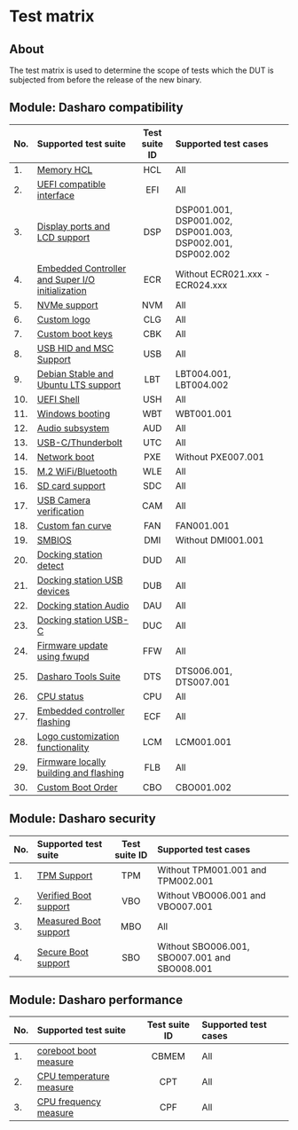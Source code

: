 # Test matrix

## About

The test matrix is used to determine the scope of tests which the DUT is
subjected from before the release of the new binary.

## Module: Dasharo compatibility

| No.  | Supported test suite                              | Test suite ID | Supported test cases                 |
|:-----|:--------------------------------------------------|:-------------:|:-------------------------------------|
| 1.   | [Memory HCL][HCL]                                 | HCL           | All                                  |
| 2.   | [UEFI compatible interface][EFI]                  | EFI           | All                                  |
| 3.   | [Display ports and LCD support][DSP]              | DSP           | DSP001.001, DSP001.002, DSP001.003, DSP002.001, DSP002.002 |
| 4.   | [Embedded Controller and Super I/O initialization][ECR] | ECR     | Without ECR021.xxx - ECR024.xxx      |
| 5.   | [NVMe support][NVM]                               | NVM           | All                                  |
| 6.   | [Custom logo][CLG]                                | CLG           | All                                  |
| 7.   | [Custom boot keys][CBK]                           | CBK           | All                                  |
| 8.   | [USB HID and MSC Support][HID]                    | USB           | All                                  |
| 9.   | [Debian Stable and Ubuntu LTS support][LBT]       | LBT           | LBT004.001, LBT004.002               |
| 10.  | [UEFI Shell][USH]                                 | USH           | All                                  |
| 11.  | [Windows booting][WBT]                            | WBT           | WBT001.001                           |
| 12.  | [Audio subsystem][AUD]                            | AUD           | All                                  |
| 13.  | [USB-C/Thunderbolt][UTC]                          | UTC           | All                                  |
| 14.  | [Network boot][PXE]                               | PXE           | Without PXE007.001                   |
| 15.  | [M.2 WiFi/Bluetooth][WLE]                         | WLE           | All                                  |
| 16.  | [SD card support][SDC]                            | SDC           | All                                  |
| 17.  | [USB Camera verification][CAM]                    | CAM           | All                                  |
| 18.  | [Custom fan curve][FAN]                           | FAN           | FAN001.001                           |
| 19.  | [SMBIOS][DMI]                                     | DMI           | Without DMI001.001                   |
| 20.  | [Docking station detect][DUD]                     | DUD           | All                                  |
| 21.  | [Docking station USB devices][DUB]                | DUB           | All                                  |
| 22.  | [Docking station Audio][DAU]                      | DAU           | All                                  |
| 23.  | [Docking station USB-C][DUC]                      | DUC           | All                                  |
| 24.  | [Firmware update using fwupd][FFW]                | FFW           | All                                  |
| 25.  | [Dasharo Tools Suite][DTS]                        | DTS           | DTS006.001, DTS007.001               |
| 26.  | [CPU status][CPU]                                 | CPU           | All                                  |
| 27.  | [Embedded controller flashing][ECF]               | ECF           | All                                  |
| 28.  | [Logo customization functionality][LCM]           | LCM           | LCM001.001                           |
| 29.  | [Firmware locally building and flashing][FLB]     | FLB           | All                                  |
| 30.  | [Custom Boot Order][CBO]                          | CBO           | CBO001.002                           |

[HCL]: ../../unified-test-documentation/dasharo-compatibility/301-memory-hcl.md
[EFI]: ../../unified-test-documentation/dasharo-compatibility/30M-uefi-compatible-interface.md
[DSP]: ../../unified-test-documentation/dasharo-compatibility/31E-display-ports-and-lcd.md
[ECR]: ../../unified-test-documentation/dasharo-compatibility/31G-ec-and-superio.md
[NVM]: ../../unified-test-documentation/dasharo-compatibility/312-nvme-support.md
[CLG]: ../../unified-test-documentation/dasharo-compatibility/304-custom-logo.md
[CBK]: ../../unified-test-documentation/dasharo-compatibility/303-custom-boot-menu-key.md
[HID]: ../../unified-test-documentation/dasharo-compatibility/306-usb-hid-and-msc-support.md
[LBT]: ../../unified-test-documentation/dasharo-compatibility/308-debian-stable-and-ubuntu-lts-support.md
[USH]: ../../unified-test-documentation/dasharo-compatibility/30P-uefi-shell.md
[WBT]: ../../unified-test-documentation/dasharo-compatibility/31A-windows-booting.md
[AUD]: ../../unified-test-documentation/dasharo-compatibility/31F-audio-subsystem.md
[UTC]: ../../unified-test-documentation/dasharo-compatibility/31H-usb-type-c.md
[PXE]: ../../unified-test-documentation/dasharo-compatibility/315-network-boot.md
[WLE]: ../../unified-test-documentation/dasharo-compatibility/318-m2-wifi-bluetooth.md
[SDC]: ../../unified-test-documentation/dasharo-compatibility/316-sdcard-reader.md
[CAM]: ../../unified-test-documentation/dasharo-compatibility/317-usb-camera.md
[NVI]: ../../unified-test-documentation/dasharo-compatibility/319-nvidia-graphics.md
[FAN]: ../../unified-test-documentation/dasharo-compatibility/S30-fan-control.md
[DMI]: ../../unified-test-documentation/dasharo-compatibility/31L-smbios.md
[DUD]: ../../unified-test-documentation/dasharo-compatibility/323-docking-station-detect.md
[DUB]: ../../unified-test-documentation/dasharo-compatibility/324-docking-station-usb-devices.md
[DAU]: ../../unified-test-documentation/dasharo-compatibility/322-docking-station-audio.md
[DUC]: ../../unified-test-documentation/dasharo-compatibility/321-docking-station-usb-c.md
[FFW]: ../../unified-test-documentation/dasharo-compatibility/320-fwupd-firmware-update.md
[DTS]: ../../unified-test-documentation/dasharo-compatibility/326-dasharo-tools-suite.md
[CPU]: ../../unified-test-documentation/dasharo-compatibility/31T-cpu-status.md
[ECF]: ../../unified-test-documentation/dasharo-compatibility/327-embedded_controller_flashing.md
[FLB]: ../../unified-test-documentation/dasharo-compatibility/326b-firmware-building-locally.md
[LCM]: ../../unified-test-documentation/dasharo-compatibility/328-logo-customization-functionality.md
[CBO]: ../../unified-test-documentation/dasharo-compatibility/325-custom-boot-order.md

## Module: Dasharo security

| No.  | Supported test suite                       | Test suite ID | Supported test cases                 |
|:-----|:-------------------------------------------|:-------------:|:-------------------------------------|
| 1.   | [TPM Support][TPM]                         | TPM           | Without TPM001.001 and TPM002.001    |
| 2.   | [Verified Boot support][VBO]               | VBO           | Without VBO006.001 and VBO007.001    |
| 3.   | [Measured Boot support][MBO]               | MBO           | All                                  |
| 4.   | [Secure Boot support][SBO]                 | SBO           | Without SBO006.001, SBO007.001 and SBO008.001 |

[TPM]: ../../unified-test-documentation/dasharo-security/200-tpm-support.md
[VBO]: ../../unified-test-documentation/dasharo-security/201-verified-boot.md
[MBO]: ../../unified-test-documentation/dasharo-security/203-measured-boot.md
[SBO]: ../../unified-test-documentation/dasharo-security/206-secure-boot.md

## Module: Dasharo performance

| No.  | Supported test suite                              | Test suite ID | Supported test cases                 |
|:-----|:--------------------------------------------------|:-------------:|:-------------------------------------|
| 1.   | [coreboot boot measure][CBMEM]                    | CBMEM         | All                                  |
| 2.   | [CPU temperature measure][CPT]                    | CPT           | All                                  |
| 3.   | [CPU frequency measure][CPF]                      | CPF           | All                                  |

[CBMEM]: ../../unified-test-documentation/dasharo-performance/400-coreboot-boot-measure.md
[CPT]: ../../unified-test-documentation/dasharo-performance/401-cpu-temperature.md
[CPF]: ../../unified-test-documentation/dasharo-performance/402-cpu-frequency.md
